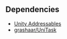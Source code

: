 ## Dependencies

- [Unity Addressables](https://docs.unity3d.com/Packages/com.unity.addressables@1.5/manual/index.html)
- [grashaar/UniTask](https://github.com/grashaar/UniTask)
